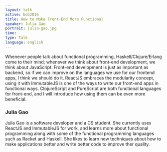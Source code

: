 ```yaml
---
layout: talk
active: bob2016
title: How to Make Front-End More Functional
speaker: Julia Gao
portrait: julia-gao.jpg
time: 
type: Talk
language: english
---
```


Whenever people talk about functional programming, Haskell/Clojure/Erlang
come to their mind; whenever we think about front-end development, we think
about JavaScript. Front-end development is just as important as backend, so
if we can improve on the languages we use for our frontend apps, I think we
should do it. ReactJS embraces the modularity concept, using it with
ImmutableJS is one of the ways to write our front-end apps in functional
ways. ClojureScript and PureScript are both functional languages for
front-end, and I will introduce how using them can be even more beneficial.

### Julia Gao

Julia Gao is a software developer and a CS student. She currently uses
ReactJS and ImmutableJS for work, and learns more about functional
programming along with some of the functional programming languages
such as Racket and Haskell. She likes to learn new techniques about how
to make applications better and write better code to improve ther
quality.
